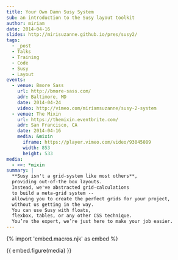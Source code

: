 ```yaml
---
title: Your Own Damn Susy System
sub: an introduction to the Susy layout toolkit
author: miriam
date: 2014-04-16
slides: http://mirisuzanne.github.io/pres/susy2/
tags:
  - _post
  - Talks
  - Training
  - Code
  - Susy
  - Layout
events:
  - venue: Bmore Sass
    url: http://bmore-sass.com/
    adr: Baltimore, MD
    date: 2014-04-24
    video: http://vimeo.com/miriamsuzanne/susy-2-system
  - venue: The Mixin
    url: https://themixin.eventbrite.com/
    adr: San Francisco, CA
    date: 2014-04-16
    media: &mixin
      iframe: https://player.vimeo.com/video/93045089
      width: 853
      height: 533
media:
  - <<: *mixin
summary: |
  **Susy isn't a grid-system like most others**,
  providing out-of-the box layouts.
  Instead, we've abstracted grid-calculations
  to build a meta-grid system --
  allowing you to create the perfect grids for your project,
  without us getting in the way.
  You can use Susy with floats,
  flexbox, tables, or any other CSS technique.
  You’re the expert, we’re just here to make your job easier.
---
```


{% import 'embed.macros.njk' as embed %}

{{ embed.figure(media) }}

